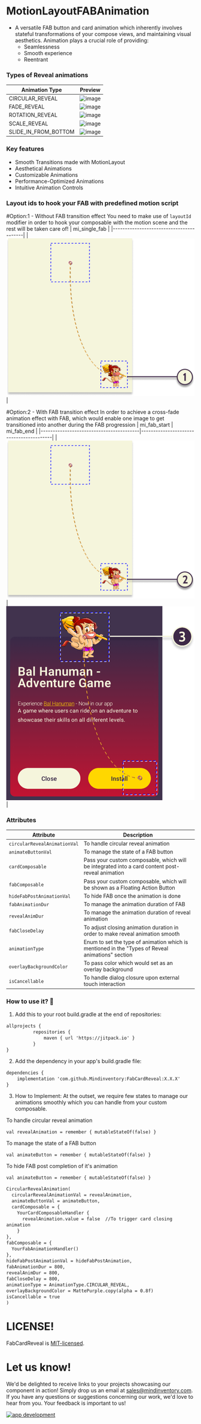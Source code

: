 # MotionLayoutFABAnimation
- A versatile FAB button and card animation which inherently involves stateful transformations of your compose views, and maintaining visual aesthetics. Animation plays a crucial role of providing:
    - Seamlessness
    - Smooth experience
    - Reentrant

### Types of Reveal animations
| Animation Type       | Preview                                 |
|----------------------|-----------------------------------------|
| CIRCULAR_REVEAL      | ![image](/media/content_circular.gif)   |
| FADE_REVEAL          | ![image](/media/content_fade.gif)       |
| ROTATION_REVEAL      | ![image](/media/content_rotation.gif)   |
| SCALE_REVEAL         | ![image](/media/content_scale.gif)      |
| SLIDE_IN_FROM_BOTTOM | ![image](/media/content_slide_in.gif)   |

### Key features
* Smooth Transitions made with MotionLayout
* Aesthetical Animations 
* Customizable Animations
* Performance-Optimized Animations
* Intuitive Animation Controls

### Layout ids to hook your FAB with predefined motion script

#Option:1 - Without FAB transition effect
You need to make use of ```layoutId``` modifier in order to hook your composable with the motion scene and the rest will be taken care of!
| mi_single_fab                           |
|-----------------------------------------|
| ![image](/media/content_single_fab.png) |

#Option:2 - With FAB transition effect
In order to achieve a cross-fade animation effect with FAB, which would enable one image to get transitioned into another during the FAB progression
| mi_fab_start                            | mi_fab_end                              |
|-----------------------------------------|-----------------------------------------|
| ![image](/media/content_fab_start.png)  | ![image](/media/content_fab_end.png)    |

### Attributes
| Attribute                        | Description                                                                                       |
|----------------------------------|---------------------------------------------------------------------------------------------------|
| ```circularRevealAnimationVal``` | To handle circular reveal animation                                                               |
| ```animateButtonVal```           | To manage the state of a FAB button                                                               |
| ```cardComposable```             | Pass your custom composable, which will be integrated into a card content post-reveal animation   |
| ```fabComposable```              | Pass your custom composable, which will be shown as a Floating Action Button                      |
| ```hideFabPostAnimationVal```    | To hide FAB once the animation is done                                                            |
| ```fabAnimationDur```            | To manage the animation duration of FAB                                                           |
| ```revealAnimDur```              | To manage the animation duration of reveal animation                                              |
| ```fabCloseDelay```              | To adjust closing animation duration in order to make reveal animation smooth                     |
| ```animationType```              | Enum to set the type of animation which is mentioned in the "Types of Reveal animations" section  |
| ```overlayBackgroundColor```     | To pass color which would set as an overlay background                                            |
| ```isCancellable```              | To handle dialog closure upon external touch interaction                                          |

### How to use it? :thinking:
1. Add this to your root build.gradle at the end of repositories:
```
allprojects {
          repositories {
              maven { url 'https://jitpack.io' }
          }
}
```
2. Add the dependency in your app's build.gradle file:
```
dependencies {
    implementation 'com.github.Mindinventory:FabCardReveal:X.X.X'
}
```
3. How to Implement:
At the outset, we require few states to manage our animations smoothly which you can handle from your custom composable.

To handle circular reveal animation
```
val revealAnimation = remember { mutableStateOf(false) }
```
To manage the state of a FAB button
```
val animateButton = remember { mutableStateOf(false) }
```
To hide FAB post completion of it's animation
```
val animateButton = remember { mutableStateOf(false) }
```

```
CircularRevealAnimation(
  circularRevealAnimationVal = revealAnimation,
  animateButtonVal = animateButton,
  cardComposable = {
    YourCardComposableHandler {
      revealAnimation.value = false  //To trigger card closing animation
    }
},
fabComposable = {
  YourFabAnimationHandler()
},
hideFabPostAnimationVal = hideFabPostAnimation,
fabAnimationDur = 800,
revealAnimDur = 800,
fabCloseDelay = 800,  
animationType = AnimationType.CIRCULAR_REVEAL,
overlayBackgroundColor = MattePurple.copy(alpha = 0.8f)
isCancellable = true
)
```

# LICENSE!

FabCardReveal is [MIT-licensed](/LICENSE).

# Let us know!
We'd be delighted to receive links to your projects showcasing our component in action! Simply drop us an email at sales@mindinventory.com. If you have any questions or suggestions concerning our work, we'd love to hear from you. Your feedback is important to us!

<a href="https://www.mindinventory.com/contact-us.php?utm_source=gthb&utm_medium=repo&utm_campaign=fabcardreveal">
<img src="https://github.com/Sammindinventory/MindInventory/blob/main/hirebutton.png" width="203" height="43"  alt="app development">
</a>


